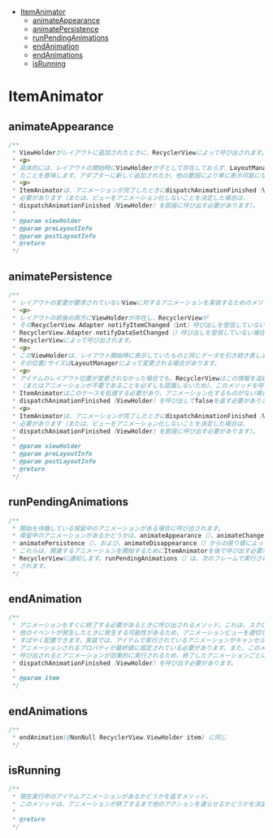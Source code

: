 <!-- TOC START min:1 max:3 link:true asterisk:false update:true -->
- [ItemAnimator](#itemanimator)
  - [animateAppearance](#animateappearance)
  - [animatePersistence](#animatepersistence)
  - [runPendingAnimations](#runpendinganimations)
  - [endAnimation](#endanimation)
  - [endAnimations](#endanimations)
  - [isRunning](#isrunning)
<!-- TOC END -->


# ItemAnimator

## animateAppearance

```java
/**
 * ViewHolderがレイアウトに追加されたときに、RecyclerViewによって呼び出されます。
 * <p>
 * 具体的には、レイアウトの開始時にViewHolderが子として存在しておらず、LayoutManagerによって追加され
 * たことを意味します。アダプターに新しく追加されたか、他の要因により単に表示可能になった可能性があります。
 * <p>
 * ItemAnimatorは、アニメーションが完了したときにdispatchAnimationFinished（ViewHolder）を呼び出す
 * 必要があります（または、ビューをアニメーション化しないことを決定した場合は、
 * dispatchAnimationFinished（ViewHolder）を即座に呼び出す必要があります）。
 *
 * @param viewHolder
 * @param preLayoutInfo
 * @param postLayoutInfo
 * @return
 */
```


## animatePersistence

```java
/**
 * レイアウトの変更が要求されていないViewに対するアニメーションを実装するためのメソッド
 * <p>
 * レイアウトの前後の両方にViewHolderが存在し、RecyclerViewが
 * そのRecyclerView.Adapter.notifyItemChanged（int）呼び出しを受信していない、かつ、
 * RecyclerView.Adapter.notifyDataSetChanged（）呼び出しを受信していない場合に、
 * RecyclerViewによって呼び出されます。
 * <p>
 * このViewHolderは、レイアウト開始時に表示していたものと同じデータを引き続き表しますが、
 * その位置/サイズはLayoutManagerによって変更される場合があります。
 * <p>
 * アイテムのレイアウト位置が変更されなかった場合でも、RecyclerViewはこの情報を追跡しないため
 * （またはアニメーションが不要であることを必ずしも認識しないため）、このメソッドを呼び出します。
 * ItemAnimatorはこのケースを処理する必要があり、アニメーション化するものがない場合は、
 * dispatchAnimationFinished（ViewHolder）を呼び出してfalseを返す必要があります。
 * <p>
 * ItemAnimatorは、アニメーションが完了したときにdispatchAnimationFinished（ViewHolder）を呼び出す
 * 必要があります（または、ビューをアニメーション化しないことを決定した場合は、
 * dispatchAnimationFinished（ViewHolder）を即座に呼び出す必要があります）。
 *
 * @param viewHolder
 * @param preLayoutInfo
 * @param postLayoutInfo
 * @return
 */
```


## runPendingAnimations

```java
/**
 * 開始を待機している保留中のアニメーションがある場合に呼び出されます。
 * 保留中のアニメーションがあるかどうかは、animateAppearance（）、animateChange（）、
 * animatePersistence（）、および、animateDisappearance（）からの戻り値によって制御されます。
 * これらは、関連するアニメーションを開始するためにItemAnimatorを後で呼び出す必要があることを
 * RecyclerViewに通知します。runPendingAnimations（）は、次のフレームで実行されるようにスケジュール
 * されます。
 */
```


## endAnimation

```java
/**
 * アニメーションをすぐに終了する必要があるときに呼び出されるメソッド。これは、スクロールなどの
 * 他のイベントが発生したときに発生する可能性があるため、アニメーションビューを適切な終了位置に
 * すばやく配置できます。実装では、アイテムで実行されているアニメーションがキャンセルし、
 * アニメーションされるプロパティが最終値に設定されている必要があります。また、このメソッドが
 * 呼び出されるとアニメーションが効果的に実行されるため、終了したアニメーションごとに
 * dispatchAnimationFinished（ViewHolder）を呼び出す必要があります。
 *
 * @param item
 */
```


## endAnimations

```java
/**
 * endAnimation(@NonNull RecyclerView.ViewHolder item) に同じ
 */
```


## isRunning

```java
/**
 * 現在実行中のアイテムアニメーションがあるかどうかを返すメソッド。
 * このメソッドは、アニメーションが終了するまで他のアクションを遅らせるかどうかを決定するために使用できます。
 *
 * @return
 */
```
